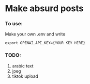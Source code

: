# Make absurd posts

### To use:

Make your own .env and write

`export OPENAI_API_KEY={YOUR KEY HERE}`

### TODO:

1. arabic text
2. jpeg
3. tiktok upload

